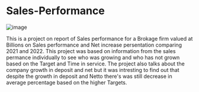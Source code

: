 # Sales-Performance



![image](https://encrypted-tbn0.gstatic.com/images?q=tbn:ANd9GcQTBJUbjhfERt3y6rbXxZeOrmuTeVndRqmq5Q&usqp=CAU)

This is a project on report of Sales performance for a Brokage firm valued at Billions on Sales performance and Net increase persentation comparing 2021 and 2022.
This project was based on information from the sales permance individually to see who was growing and who has not grown based on the Target and Time in service. The project also talks about the company growth in deposit and net but it was intresting to find out that despite the growth in deposit and Netto there's was still decrease in average percentage based on the higher Targets.
